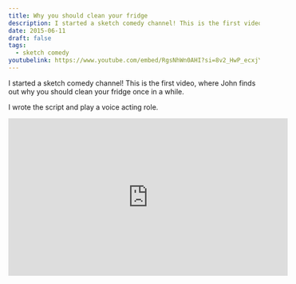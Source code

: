 ```yaml
---
title: Why you should clean your fridge
description: I started a sketch comedy channel! This is the first video.
date: 2015-06-11
draft: false
tags:
  - sketch comedy
youtubelink: https://www.youtube.com/embed/RgsNhWn0AHI?si=8v2_HwP_ecxjY3br
---
```


I started a sketch comedy channel! This is the first video, where John finds out why you should clean your fridge once in a while.

I wrote the script and play a voice acting role.

<iframe width="560" height="315" src="https://www.youtube.com/embed/RgsNhWn0AHI?si=8v2_HwP_ecxjY3br" title="YouTube video player" frameborder="0" allow="accelerometer; autoplay; clipboard-write; encrypted-media; gyroscope; picture-in-picture; web-share" allowfullscreen></iframe>
